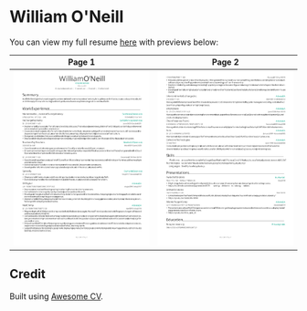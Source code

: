 # William O'Neill

You can view my full resume [here](WilliamONeill.pdf) with previews below:

|                       Page 1                        |                       Page 2                        |
| :-------------------------------------------------: | :-------------------------------------------------: |
| [![Résumé](WilliamONeill-1.svg)](WilliamONeill.pdf) | [![Résumé](WilliamONeill-2.svg)](WilliamONeill.pdf) |

## Credit

Built using [Awesome CV](https://github.com/posquit0/Awesome-CV).
